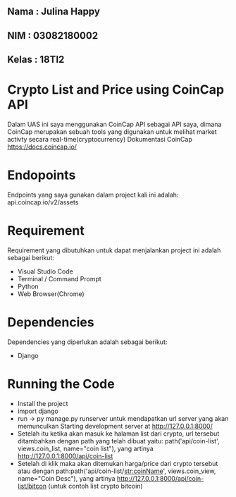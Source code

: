 ## Nama : Julina Happy
## NIM : 03082180002
## Kelas : 18TI2

# Crypto List and Price using CoinCap API

Dalam UAS ini saya menggunakan CoinCap API sebagai API saya, dimana CoinCap merupakan sebuah tools yang digunakan untuk melihat market activty secara real-time(cryptocurrency)
Dokumentasi CoinCap https://docs.coincap.io/

# Endopoints
Endpoints yang saya gunakan dalam project kali ini adalah:
api.coincap.io/v2/assets

# Requirement
Requirement yang dibutuhkan untuk dapat menjalankan project ini adalah sebagai berikut:
- Visual Studio Code
- Terminal / Command Prompt
- Python
- Web Browser(Chrome)

# Dependencies
Dependencies yang diperlukan adalah sebagai berikut:
- Django

# Running the Code
- Install the project
- import django
- run -> py manage.py runserver untuk mendapatkan url server yang akan memunculkan
  Starting development server at http://127.0.0.1:8000/
- Setelah itu ketika akan masuk ke halaman list dari crypto, url tersebut ditambahkan dengan path yang telah dibuat yaitu:
  path('api/coin-list', views.coin_list, name="coin list"), yang artinya http://127.0.0.1:8000/api/coin-list
- Setelah di klik maka akan ditemukan harga/price dari crypto tersebut atau dengan path:path('api/coin-list/<str:coinName>', views.coin_view, name="Coin Desc"),
  yang artinya http://127.0.0.1:8000/api/coin-list/bitcon (untuk contoh list crypto bitcoin)


